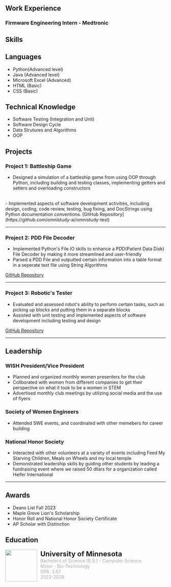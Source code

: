 
## Work Experience
### Firmware Engineering Intern - Medtronic

## Skills
## Languages
- Python(Advanced level)
- Java (Advanced level)
- Microsoft Excel (Advanced)
- HTML (Basic)
- CSS (Basic)
## Technical Knowledge
- Software Testing (Integration and Unit)
- Software Design Cycle
- Data Strutures and Algorithms
- OOP
  
## Projects

### Project 1: Battleship Game
- Designed a simulation of a battleship game from using OOP through Python, including building and testing classes, implementing getters and setters and overloading constructors
<br/>
- Implemented aspects of software development activities, including design, coding, code review, testing, bug fixing, and DocStrings using Python documentation conventions.
<!-- <img src="images/omnistudy.png" height="300" width="500"/><br/> -->
[GitHub Repository](https://github.com/omnistudy-ai/omnistudy-test)

---

### Project 2: PDD File Decoder
- Implemented Python's File IO skills to enhance a PDD(Patient Data Disk) File Decoder by making it more streamlined and user-friendly 
- Parsed a PDD File and outputted certain information into a table format in a seperate text file using String Algorithms
<!-- <img src="images/greenChoice.png" height="300" width="500"/><br/> -->
[GitHub Repository](https://github.umn.edu/GDSC/greenchoice)

--- 

### Project 3: Robotic's Tester
- Evaluated and assessed robot's ability to perform certain tasks, such as picking up blocks and putting them in a separate blocks
- Assisted with unit testing and implemented aspects of software development including testing and design

<!-- <img src="images/greenChoice.png" height="300" width="500"/><br/> -->
[GitHub Repository](https://github.umn.edu/GDSC/greenchoice)

--- 

## Leadership

### WISH President/Vice President
- Planned and organized monthly women presenters for the club
- Collborated with women from different companies to get their perspective on what it took to be a women in STEM
- Advertised monthly club meetings by utilizing social media and the use of flyers
### Society of Women Engineers
- Attended SWE events, and coordinated with other memebers for career building
### National Honor Society
- Interacted with other volunteers at a variety of events including Feed My Starving Children, Meals on Wheels and my local temple
- Demonstrated leadership skills by guiding other students by leading a fundraising event where we raised 50 dllars for a organization called Heifer International
---
## Awards
- Deans List Fall 2023
- Maple Grove Lion's Scholarship
- Honor Roll and National Honor Society Certificate
- AP Scholar with Distinction
## Education
<div style="display: flex; flex-direction: row; gap: 10px;">
    <img src="images/umn.jpeg" height="100" width="100"/>
    <div style="display: flex; flex-direction: column">
        <p style="font-weight: bold; font-size: 22px; margin: 0;">University of Minnesota</p>
        <p style="color: #ababab; margin: 0;">Bachelors of Science (B.S.) - Computer Science</p>
        <p style="color: #ababab; margin: 0;">Minor - Bio-Technology</p>
        <p style="color: #ababab; margin: 0;">GPA: 3.67</p>
        <p style="color: #ababab; margin: 0;">2023-2026</p>
    </div>
</div>

